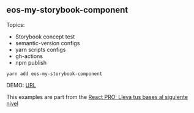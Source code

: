 ## eos-my-storybook-component

Topics:
  - Storybook concept test
  - semantic-version configs
  - yarn scripts configs
  - gh-actions
  - npm publish

```
yarn add eos-my-storybook-component
```

DEMO: [URL](https://frosty-villani-4c1fc1.netlify.app/)

This examples are part from the [React PRO: Lleva tus bases al siguiente nivel](https://www.udemy.com/course/react-pro/)